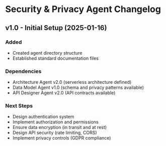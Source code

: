 # Security & Privacy Agent Changelog

## v1.0 - Initial Setup (2025-01-16)

### Added
- Created agent directory structure
- Established standard documentation files

### Dependencies
- Architecture Agent v2.0 (serverless architecture defined)
- Data Model Agent v1.0 (schema and privacy patterns available)
- API Designer Agent v2.0 (API contracts available)

### Next Steps
- Design authentication system
- Implement authorization and permissions
- Ensure data encryption (in transit and at rest)
- Design API security (rate limiting, CORS)
- Implement privacy controls (GDPR compliance)